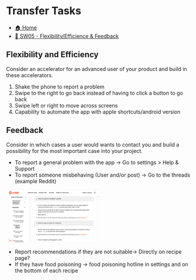 # Transfer Tasks

- [🏠 Home](../index.md)
- [💪 SW05 - Flexibility/Efficience & Feedback](../SW05%20-%20Flexibility%20Efficience%20&%20Feedback.md)

## Flexibility and Efficiency

Consider an accelerator for an advanced user of your product and build in these accelerators.

1. Shake the phone to report a problem
2. Swipe to the right to go back instead of having to click a button to go back
3. Swipe left or right to move across screens
4. Capability to automate the app with apple shortcuts/android version

## Feedback

Consider in which cases a user would wants to contact you and build a possibility for the most important case into your project.

- To report a general problem with the app → Go to settings > Help & Support
- To report someone misbehaving (User and/or post) → Go to the threads (example Reddit)

<img src="../Images/sw05/sw05_14.jpeg" alt="Image source: Screenshot of this Notion’s side menu" style="width:50%; height:auto;">

- Report recommendations if they are not suitable→ Directly on recipe page?
- If they have food poisoning → food poisoning hotline in settings and on the bottom of each recipe